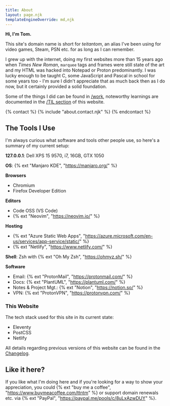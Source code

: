 ```yaml
---
title: About
layout: page.njk
templateEngineOverride: md,njk
---
```


**Hi, I'm Tom.**

This site's domain name is short for _teitantom_, an alias I've been using for video games, Steam, PSN etc. for as long as I can remember.

I grew up with the internet, doing my first websites more than 15 years ago when _Times New Roman_, `marquee` tags and frames were still state of the art and my HTML was hacked into Notepad or Proton predominantly. I was lucky enough to be taught C, some JavaScript and Pascal in school for some years too - I'm sure I didn't appreciate that as much back then as I do now, but it certainly provided a solid foundation.

Some of the things I did can be found in [/work](/work), noteworthy learnings are documented in the [/TIL section](/til) of this website.

{% contact %}
  {% include "about.contact.njk" %}
{% endcontact %}

## The Tools I Use

I'm always curious what software and tools other people use, so here's a summary of my current setup:

**127.0.0.1**: Dell XPS 15 9570, i7, 16GB, GTX 1050

**OS**: {% ext "Manjaro KDE", "https://manjaro.org/" %}

**Browsers**
- Chromium
- Firefox Developer Edition

**Editors**
- Code OSS (VS Code)
- {% ext "Neovim", "https://neovim.io/" %}

**Hosting**
- {% ext "Azure Static Web Apps", "https://azure.microsoft.com/en-us/services/app-service/static/" %}
- {% ext "Netlify", "https://www.netlify.com/" %}

**Shell**: Zsh with {% ext "Oh My Zsh", "https://ohmyz.sh/" %}

**Software**
- Email: {% ext "ProtonMail", "https://protonmail.com/" %}
- Docs: {% ext "PlantUML", "https://plantuml.com/" %}
- Notes & Project Mgt.: {% ext "Notion", "https://notion.so/" %}
- VPN: {% ext "ProtonVPN", "https://protonvpn.com/" %}

### This Website

The tech stack used for this site in its current state:

- Eleventy
- PostCSS
- Netlify

All details regarding previous versions of this website can be found in the [Changelog](/changelog).

## Like it here?

If you like what I'm doing here and if you're looking for a way to show your appreciation, you could {% ext "buy me a coffee", "https://www.buymeacoffee.com/ttntm" %} or support domain renewals etc. via {% ext "PayPal", "https://paypal.me/pools/c/8uLxAzwDUY" %}.
